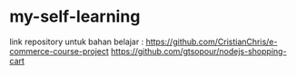 # my-self-learning
link repository untuk bahan belajar :
https://github.com/CristianChris/e-commerce-course-project
https://github.com/gtsopour/nodejs-shopping-cart

